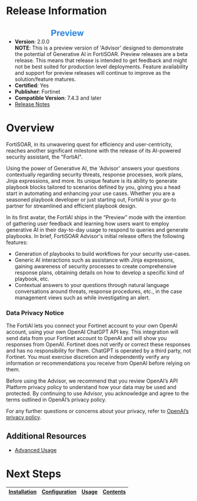 # Release Information

* **Version**: 2.0.0 ![Preview icon](./docs/res/icon-preview.svg)  
  **NOTE**: This is a preview version of 'Advisor' designed to demonstrate the potential of Generative AI in FortiSOAR. Preview releases are a beta release. This means that release is intended to get feedback and might not be best suited for production level deployments. Feature availability and support for preview releases will continue to improve as the solution/feature matures.
* **Certified**: Yes
* **Publisher**: Fortinet
* **Compatible Version**: 7.4.3 and later
* [Release Notes](./release_notes.md)

# Overview

FortiSOAR, in its unwavering quest for efficiency and user-centricity, reaches another significant milestone with the release of its AI-powered security assistant, the "FortiAI".

Using the power of Generative AI, the 'Advisor' answers your questions contextually regarding security threats, response processes, work plans, Jinja expressions, and more. Its unique feature is its ability to generate playbook blocks tailored to scenarios defined by you, giving you a head start in automating and enhancing your use cases. Whether you are a seasoned playbook developer or just starting out, FortiAI is your go-to partner for streamlined and efficient playbook design.

In its first avatar, the FortiAI ships in the “Preview” mode with the intention of gathering user feedback and learning how users want to employ generative AI in their day-to-day usage to respond to queries and generate playbooks. In brief, FortiSOAR Advisor's initial release offers the following features:

- Generation of playbooks to build workflows for your security use-cases. 
- Generic AI interactions such as assistance with Jinja expressions, gaining awareness of security processes to create comprehensive response plans,  obtaining details on how to develop a specific kind of playbook, etc.
- Contextual answers to your questions through natural language conversations around threats, response procedures, etc., in the case management views such as while investigating an alert. 

### Data Privacy Notice 

The FortiAI lets you connect your Fortinet account to your own OpenAI account, using your own OpenAI ChatGPT API key. This integration will send data from your Fortinet account to OpenAI and will show you responses from OpenAI.  Fortinet does not verify or correct these responses and has no responsibility for them.  ChatGPT is operated by a third party, not Fortinet.  You must exercise discretion and independently verify any information or recommendations you receive from OpenAI before relying on them.

Before using the Advisor, we recommend that you review OpenAI’s API Platform privacy policy to understand how your data may be used and protected. By continuing to use Advisor, you acknowledge and agree to the terms outlined in OpenAI’s privacy policy. 

For any further questions or concerns about your privacy, refer to [OpenAI’s privacy policy](https://openai.com/policies/privacy-policy). 

## Additional Resources 

- [Advanced Usage](./docs/advanced-usage.md)


# Next Steps

| [Installation](./docs/setup.md#installation) | [Configuration](./docs/setup.md#configuration) | [Usage](./docs/usage.md) | [Contents](./docs/contents.md) |
| -------------------------------------------- | ---------------------------------------------- | ------------------------ | ------------------------------ |
